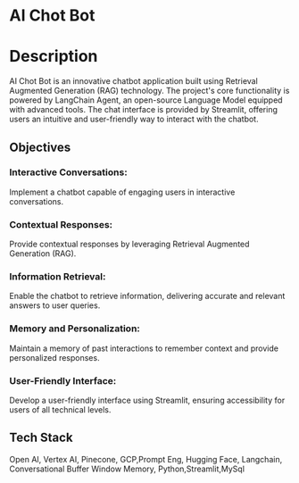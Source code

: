 # AI Chot Bot
# Description
AI Chot Bot is an innovative chatbot application built using Retrieval Augmented Generation (RAG) technology. 
The project's core functionality is powered by LangChain Agent, an open-source Language Model equipped with advanced tools. 
The chat interface is provided by Streamlit, offering users an intuitive and user-friendly way to interact with the chatbot.
## Objectives
### Interactive Conversations:
Implement a chatbot capable of engaging users in interactive conversations.
### Contextual Responses:
Provide contextual responses by leveraging Retrieval Augmented Generation (RAG).
### Information Retrieval:
Enable the chatbot to retrieve information, delivering accurate and relevant answers to user queries.
### Memory and Personalization:
Maintain a memory of past interactions to remember context and provide personalized responses.
### User-Friendly Interface:
Develop a user-friendly interface using Streamlit, ensuring accessibility for users of all technical levels.
## Tech Stack
Open AI, Vertex AI, Pinecone, GCP,Prompt Eng, Hugging Face, Langchain, Conversational Buffer Window Memory, Python,Streamlit,MySql

